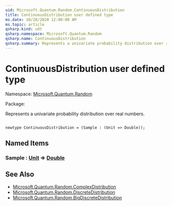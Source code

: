 ```yaml
---
uid: Microsoft.Quantum.Random.ContinuousDistribution
title: ContinuousDistribution user defined type
ms.date: 10/28/2020 12:00:00 AM
ms.topic: article
qsharp.kind: udt
qsharp.namespace: Microsoft.Quantum.Random
qsharp.name: ContinuousDistribution
qsharp.summary: Represents a univariate probability distribution over real numbers.
---
```


# ContinuousDistribution user defined type

Namespace: [Microsoft.Quantum.Random](xref:Microsoft.Quantum.Random)

Package: [](https://nuget.org/packages/)


Represents a univariate probability distribution over real numbers.

```qsharp

newtype ContinuousDistribution = (Sample : (Unit => Double));
```



## Named Items

### Sample : [Unit](xref:microsoft.quantum.lang-ref.unit) => [Double](xref:microsoft.quantum.lang-ref.double) 



## See Also

- [Microsoft.Quantum.Random.ComplexDistribution](xref:Microsoft.Quantum.Random.ComplexDistribution)
- [Microsoft.Quantum.Random.DiscreteDistribution](xref:Microsoft.Quantum.Random.DiscreteDistribution)
- [Microsoft.Quantum.Random.BigDiscreteDistribution](xref:Microsoft.Quantum.Random.BigDiscreteDistribution)